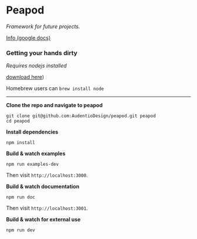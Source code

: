 # Peapod #
*Framework for future projects.*

[Info (google docs)](https://docs.google.com/document/d/1RKFhEU76kpXBHOnvb6ZaBhkcybudp5kcNoiw24PhwCM/edit)

### Getting your hands dirty ###

*Requires nodejs installed*

[download here](nodejs.org))

Homebrew users can `brew install node`

*****

**Clone the repo and navigate to peapod**
```
git clone git@github.com:AudentioDesign/peapod.git peapod
cd peapod
```

**Install dependencies**
```
npm install
```

**Build & watch examples**
```
npm run examples-dev
```
Then visit `http://localhost:3000`.

**Build & watch documentation**
```
npm run doc
```
Then visit `http://localhost:3001`.

**Build & watch for external use**
```
npm run dev
```
